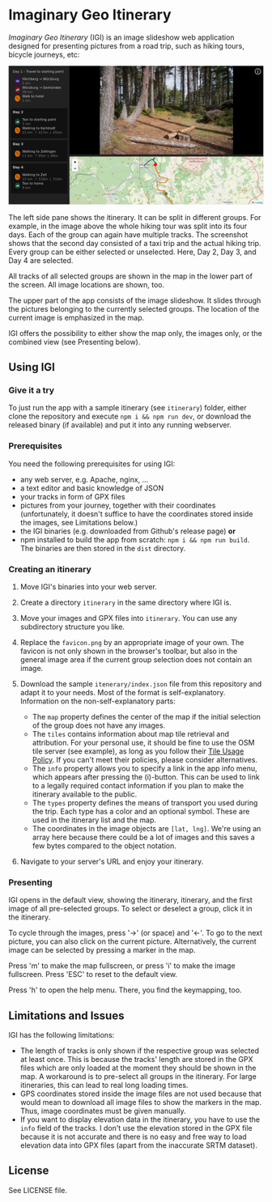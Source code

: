 Imaginary Geo Itinerary
===

_Imaginary Geo Itinerary_ (IGI) is an image slideshow web application designed for 
presenting pictures from a road trip, such as hiking tours, bicycle journeys, etc:

![Screenshot from the app](./screenshots/app.png)

The left side pane shows the itinerary. It can be split in different groups. For example, 
in the image above the whole hiking tour was split into its four days. Each of the group
can again have multiple tracks. The screenshot shows that the second day consisted of a
taxi trip and the actual hiking trip. Every group can be either selected or unselected. Here,
Day 2, Day 3, and Day 4 are selected.

All tracks of all selected groups are shown in the map in the lower part of the screen. All image locations are shown, too.

The upper part of the app consists of the image slideshow. It slides through the pictures belonging
to the currently selected groups. The location of the current image is emphasized in the map.

IGI offers the possibility to either show the map only, the images only, or the combined view (see Presenting below).

## Using IGI
### Give it a try

To just run the app with a sample itinerary (see `itinerary`) folder, either clone the repository and
execute `npm i && npm run dev`, or download the released binary (if available) and put it into any running webserver.

### Prerequisites

You need the following prerequisites for using IGI:

* any web server, e.g. Apache, nginx, …
* a text editor and basic knowledge of JSON
* your tracks in form of GPX files
* pictures from your journey, together with their coordinates (unfortunately, it doesn't suffice to 
  have the coordinates stored inside the images, see Limitations below.)
* the IGI binaries (e.g. downloaded from Github's release page) __or__
* npm installed to build the app from scratch: `npm i && npm run build`. The binaries are then stored in the `dist` directory.

### Creating an itinerary

1. Move IGI's binaries into your web server.
2. Create a directory `itinerary` in the same directory where IGI is.
3. Move your images and GPX files into `itinerary`. You can use any subdirectory structure you like.
4. Replace the `favicon.png` by an appropriate image of your own. The favicon is not only shown
   in the browser's toolbar, but also in the general image area if the current group selection does not contain
   an image.
5. Download the sample `itenerary/index.json` file from this repository and adapt it to your needs. Most of the
   format is self-explanatory. Information on the non-self-explanatory parts:
   
   * The `map` property defines the center of the map if the initial selection of the group does not have any images.
   * The `tiles` contains information about map tile retrieval and attribution. For your personal use, it should be fine to use the
     OSM tile server (see example), as long as you follow their [Tile Usage Policy](https://operations.osmfoundation.org/policies/tiles/).
     If you can't meet their policies, please consider alternatives.
   * The `info` property allows you to specify a link in the app info menu, which appears after pressing the (i)-button.
     This can be used to link to a legally required contact information if you plan to make the itinerary available to the public.
   * The `types` property defines the means of transport you used during the trip. Each type has a color and an optional
     symbol. These are used in the itinerary list and the map.
   * The coordinates in the image objects are `[lat, lng]`. We're using an array here because there could be a lot of
     images and this saves a few bytes compared to the object notation.
6. Navigate to your server's URL and enjoy your itinerary.

### Presenting

IGI opens in the default view, showing the itinerary, itinerary, and the first image of all pre-selected
groups. To select or deselect a group, click it in the itinerary. 

To cycle through the images, press '→' (or space) and '←'. To go to the next picture, you can also
click on the current picture. Alternatively, the current image can be selected by pressing a marker in the
map.

Press 'm' to make the map fullscreen, or press 'i' to make the image fullscreen. Press 'ESC' to 
reset to the default view.

Press 'h' to open the help menu. There, you find the keymapping, too.

## Limitations and Issues

IGI has the following limitations:

* The length of tracks is only shown if the respective group was selected at least once. This is because the tracks'
  length are stored in the GPX files which are only loaded at the moment they should be shown in the map. A workaround
  is to pre-select all groups in the itinerary. For large itineraries, this can lead to real long loading times.
* GPS coordinates stored inside the image files are not used because that would mean to download all image files
  to show the markers in the map. Thus, image coordinates must be given manually.
* If you want to display elevation data in the itinerary, you have to use the `info` field of the tracks. I don't use
  the elevation stored in the GPX file because it is not accurate and there is no easy and free way to load
  elevation data into GPX files (apart from the inaccurate SRTM dataset).

## License

See LICENSE file.
